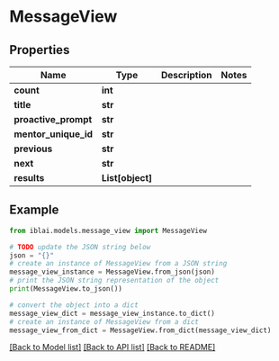 # MessageView


## Properties

Name | Type | Description | Notes
------------ | ------------- | ------------- | -------------
**count** | **int** |  | 
**title** | **str** |  | 
**proactive_prompt** | **str** |  | 
**mentor_unique_id** | **str** |  | 
**previous** | **str** |  | 
**next** | **str** |  | 
**results** | **List[object]** |  | 

## Example

```python
from iblai.models.message_view import MessageView

# TODO update the JSON string below
json = "{}"
# create an instance of MessageView from a JSON string
message_view_instance = MessageView.from_json(json)
# print the JSON string representation of the object
print(MessageView.to_json())

# convert the object into a dict
message_view_dict = message_view_instance.to_dict()
# create an instance of MessageView from a dict
message_view_from_dict = MessageView.from_dict(message_view_dict)
```
[[Back to Model list]](../README.md#documentation-for-models) [[Back to API list]](../README.md#documentation-for-api-endpoints) [[Back to README]](../README.md)


